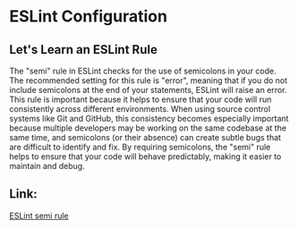 # ESLint Configuration
## Let's Learn an ESLint Rule

The "semi" rule in ESLint checks for the use of semicolons in your code. The recommended setting for this rule is "error", meaning that if you do not include semicolons at the end of your statements, ESLint will raise an error. This rule is important because it helps to ensure that your code will run consistently across different environments. When using source control systems like Git and GitHub, this consistency becomes especially important because multiple developers may be working on the same codebase at the same time, and semicolons (or their absence) can create subtle bugs that are difficult to identify and fix. By requiring semicolons, the "semi" rule helps to ensure that your code will behave predictably, making it easier to maintain and debug.

## Link:

[ESLint semi rule](https://eslint.org/docs/rules/semi)

